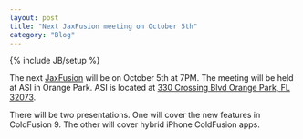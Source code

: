 ```yaml
---
layout: post
title: "Next JaxFusion meeting on October 5th"
category: "Blog"
---
```

{% include JB/setup %}

The next [JaxFusion](http://www.jaxfusion.org) will be on October 5th at 7PM. The meeting will be held at ASI in Orange Park. ASI is located at [330 Crossing Blvd Orange Park, FL 32073](http://maps.google.com/maps?f=q&hl=en&geocode=&q=330+Crossing+Boulevard+Suite+300,+Orange+Park,+Florida+32073&sll=36.825382,-76.067759&sspn=0.01168,0.020771&ie=UTF8&g=330+Crossing+Boulevard+Suite+300,+Orange+Park,+Florida+32073&ll=30.18724,-81.717682&spn=0).

There will be two presentations. One will cover the new features in ColdFusion 9\. The other will cover hybrid iPhone ColdFusion apps.